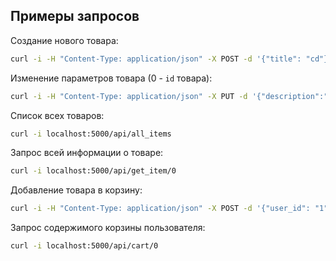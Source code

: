 ## Примеры запросов

Создание нового товара:
```bash
curl -i -H "Content-Type: application/json" -X POST -d '{"title": "cd"}' http://localhost:5000/api/new_item
```

Изменение параметров товара (0 - `id` товара):
```bash
curl -i -H "Content-Type: application/json" -X PUT -d '{"description":"new description"}' http://localhost:5000/api/update_item/0
```

Список всех товаров:
```bash
curl -i localhost:5000/api/all_items
```

Запрос всей информации о товаре:
```bash
curl -i localhost:5000/api/get_item/0
```

Добавление товара в корзину:
```bash
curl -i -H "Content-Type: application/json" -X POST -d '{"user_id": "1", "item_id": "0"}' http://localhost:5000/api/add_cart
```

Запрос содержимого корзины пользователя:
```bash
curl -i localhost:5000/api/cart/0
```
